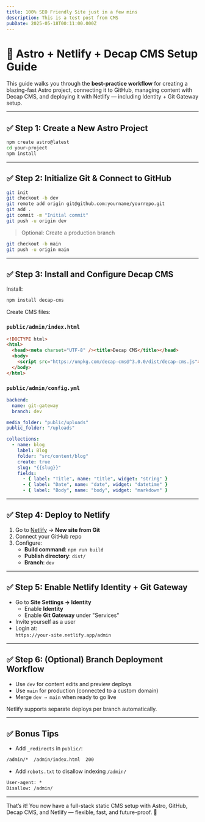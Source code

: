 ```yaml
---
title: 100% SEO Friendly Site just in a few mins
description: This is a test post from CMS
pubDate: 2025-05-18T00:11:00.000Z
---
```

# 🚀 Astro + Netlify + Decap CMS Setup Guide

This guide walks you through the **best-practice workflow** for creating a blazing-fast Astro project, connecting it to GitHub, managing content with Decap CMS, and deploying it with Netlify — including Identity + Git Gateway setup.

---

## ✅ Step 1: Create a New Astro Project

```bash
npm create astro@latest
cd your-project
npm install
```

---

## ✅ Step 2: Initialize Git & Connect to GitHub

```bash
git init
git checkout -b dev
git remote add origin git@github.com:yourname/yourrepo.git
git add .
git commit -m "Initial commit"
git push -u origin dev
```

> Optional: Create a production branch

```bash
git checkout -b main
git push -u origin main
```

---

## ✅ Step 3: Install and Configure Decap CMS

Install:

```bash
npm install decap-cms
```

Create CMS files:

### `public/admin/index.html`

```html
<!DOCTYPE html>
<html>
  <head><meta charset="UTF-8" /><title>Decap CMS</title></head>
  <body>
    <script src="https://unpkg.com/decap-cms@^3.0.0/dist/decap-cms.js"></script>
  </body>
</html>
```

### `public/admin/config.yml`

```yaml
backend:
  name: git-gateway
  branch: dev

media_folder: "public/uploads"
public_folder: "/uploads"

collections:
  - name: blog
    label: Blog
    folder: "src/content/blog"
    create: true
    slug: "{{slug}}"
    fields:
      - { label: "Title", name: "title", widget: "string" }
      - { label: "Date", name: "date", widget: "datetime" }
      - { label: "Body", name: "body", widget: "markdown" }
```

---

## ✅ Step 4: Deploy to Netlify

1. Go to [Netlify](https://app.netlify.com/) → **New site from Git**
2. Connect your GitHub repo
3. Configure:
   - **Build command**: `npm run build`
   - **Publish directory**: `dist/`
   - **Branch**: `dev`

---

## ✅ Step 5: Enable Netlify Identity + Git Gateway

- Go to **Site Settings → Identity**
  - Enable **Identity**
  - Enable **Git Gateway** under "Services"
- Invite yourself as a user
- Login at:  
  `https://your-site.netlify.app/admin`

---

## ✅ Step 6: (Optional) Branch Deployment Workflow

- Use `dev` for content edits and preview deploys
- Use `main` for production (connected to a custom domain)
- Merge `dev → main` when ready to go live

Netlify supports separate deploys per branch automatically.

---

## ✅ Bonus Tips

- Add `_redirects` in `public/`:

```txt
/admin/*  /admin/index.html  200
```

- Add `robots.txt` to disallow indexing `/admin/`

```txt
User-agent: *
Disallow: /admin/
```

---

That’s it! You now have a full-stack static CMS setup with Astro, GitHub, Decap CMS, and Netlify — flexible, fast, and future-proof. 💪